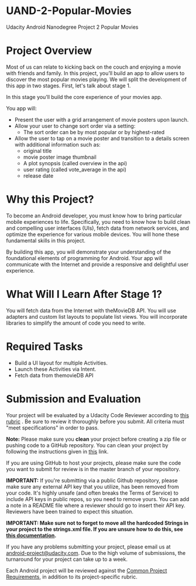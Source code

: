 # UAND-2-Popular-Movies
Udacity Android Nanodegree Project 2 Popular Movies

# Project Overview
Most of us can relate to kicking back on the couch and enjoying a movie with friends and family. In this project, you’ll build an app to allow users to discover the most popular movies playing. We will split the development of this app in two stages. First, let's talk about stage 1.

In this stage you’ll build the core experience of your movies app.

You app will:

* Present the user with a grid arrangement of movie posters upon launch.
* Allow your user to change sort order via a setting:
  * The sort order can be by most popular or by highest-rated
* Allow the user to tap on a movie poster and transition to a details screen with additional information such as:
  * original title
  * movie poster image thumbnail
  * A plot synopsis (called overview in the api)
  * user rating (called vote_average in the api)
  * release date
  
# Why this Project?
To become an Android developer, you must know how to bring particular mobile experiences to life. Specifically, you need to know how to build clean and compelling user interfaces (UIs), fetch data from network services, and optimize the experience for various mobile devices. You will hone these fundamental skills in this project.

By building this app, you will demonstrate your understanding of the foundational elements of programming for Android. Your app will communicate with the Internet and provide a responsive and delightful user experience.

# What Will I Learn After Stage 1?
You will fetch data from the Internet with theMovieDB API.
You will use adapters and custom list layouts to populate list views.
You will incorporate libraries to simplify the amount of code you need to write.

# Required Tasks
* Build a UI layout for multiple Activities.
* Launch these Activities via Intent.
* Fetch data from themovieDB API

# Submission and Evaluation
Your project will be evaluated by a Udacity Code Reviewer according to [this rubric](https://review.udacity.com/#!/rubrics/66/view) . Be sure to review it thoroughly before you submit. All criteria must "meet specifications" in order to pass.

**Note:** Please make sure you **clean** your project before creating a zip file or pushing code to a GitHub repository. You can clean your project by following the instructions given in [this](https://d17h27t6h515a5.cloudfront.net/topher/2016/June/5769c116_1000-files-tutorial/1000-files-tutorial.pdf) link.

If you are using GitHub to host your projects, please make sure the code you want to submit for review is in the master branch of your repository.

**IMPORTANT:** If you're submitting via a public Github repository, please make sure any external API key that you utilize, has been removed from your code. It's highly unsafe (and often breaks the Terms of Service) to include API keys in public repos, so you need to remove yours. You can add a note in a README file where a reviewer should go to insert their API key. Reviewers have been trained to expect this situation.

**IMPORTANT: Make sure not to forget to move all the hardcoded Strings in your project to the strings.xml file. If you are unsure how to do this, see [this documentation](https://developer.android.com/distribute/best-practices/launch/localization-checklist#manage-strings).**

If you have any problems submitting your project, please email us at android-project@udacity.com. Due to the high volume of submissions, the turnaround for your project can take up to a week.

Each Android project will be reviewed against the [Common Project Requirements](http://udacity.github.io/android-nanodegree-guidelines/core.html), in addition to its project-specific rubric.
